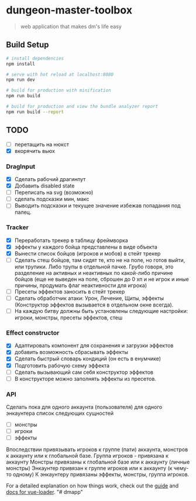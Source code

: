 # dungeon-master-toolbox

> web application that makes dm's life easy

## Build Setup

```bash
# install dependencies
npm install

# serve with hot reload at localhost:8080
npm run dev

# build for production with minification
npm run build

# build for production and view the bundle analyzer report
npm run build --report
```

## TODO

* [ ] перетащить на нюкст
* [x] вкорячить вьюх

### DragInput

* [x] Сделать рабочий драгинпут
* [x] Добавить disabled state
* [ ] Переписать на svg (возможно)
* [ ] сделать подсказки мин, макс
* [ ] Выводить подсказки и текущее значение избежав попадания под палец.

### Tracker

* [x] Переработать трекер в таблицу фреймворка
* [x] эффекты у каждого бойца представлены в виде объекта
* [x] Вынести список бойцов (игроков и мобов) в стейт трекер
* [ ] Сделать стеш бойцов, там сидят те, кто не на поле, но готов выйти, или трупики. Либо трупы в отдельной пачке. Грубо говоря, это разделение на активных и неактивных по какой-либо причине бойцов (еще не выведен на поле, сброшен до 0 хп и не игрок и иные причины, продумать флаг неактивности для игрока)
* [ ] Пресеты эффектов заносить в стейт трекер
* [ ] Сделать обработчик атаки: Урон, Лечение, Щиты, эффекты (Конструктор эффектов вызывается в отдельном окне всегда).
* [ ] На каждую битву должны быть установлены следующие настройки: игроки, монстры, пресеты эффектов, стеш

### Effect constructor

* [x] Адаптировать компонент для сохранения и загрузки эффектов
* [x] добавить возможность сбрасывать эффекты
* [x] Сделать быстрый словарь кондиций (он есть в енумчике)
* [x] Подготовить рабочую схему эффекта
* [ ] Сделать вызывающий сам себя конструктор эффектов
* [ ] В конструкторе можно заполнять эффекты из пресетов.

### API

Сделать пока для одного аккаунта (пользователя) для одного энкаунтера список следующих сущностей

* [ ] монстры
* [ ] игроки
* [ ] эффекты

Впоследствии привязывать игроков к группе (пати) аккаунта, монстров к аккаунту или к глобальной базе.
Группа игроков - привязана к аккаунту
Монстры привязаны к глобальной базе или к аккаунту (личные монстры)
Энкаунтер привязан к группе игроков или к аккаунту (к чему-то одному)
К энкаунтеру привязаны эффекты, монстры, группа игроков.

For a detailed explanation on how things work, check out the [guide](http://vuejs-templates.github.io/webpack/) and [docs for vue-loader](http://vuejs.github.io/vue-loader).
"# dmapp"
